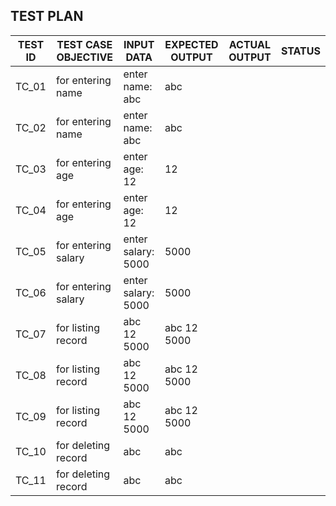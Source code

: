 
## TEST PLAN

| TEST ID  |  TEST CASE OBJECTIVE  | INPUT DATA        | EXPECTED OUTPUT  | ACTUAL OUTPUT  | STATUS |
|----------|-----------------------|-------------------|------------------|----------------|--------|
|   TC_01  |   for entering name   | enter name: abc   |   abc            |                |        |        |
|   TC_02  |   for entering name   | enter name: abc   |   abc            |                |        |     
|   TC_03  |   for entering age    | enter age: 12     |   12             |                |        |     
|   TC_04  |   for entering age    | enter age: 12     |   12             |                |        |     
|   TC_05  |   for entering salary | enter salary: 5000|   5000           |                |        |     
|   TC_06  |   for entering salary | enter salary: 5000|   5000           |                |        |     
|   TC_07  |   for listing record  | abc 12 5000       |  abc 12 5000     |                |        |     
|   TC_08  |   for listing record  | abc 12 5000       |  abc 12 5000     |                |        |  
|   TC_09  |   for listing record  | abc 12 5000       |  abc 12 5000     |                |        |  
|   TC_10  |   for deleting record | abc               |  abc             |                |        |  
|   TC_11  |   for deleting record | abc               |  abc             |                |        | 
